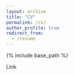 ```yaml
---
layout: archive
title: "CV"
permalink: /cv/
author_profile: true
redirect_from:
  - /resume
---
```


{% include base_path %}

Link
